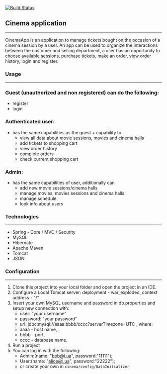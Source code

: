 [![Build Status](https://api.travis-ci.com/den4eg007/taxi-service.svg?branch=master)](https://travis-ci.com/den4eg007/taxi-service)

## Cinema application

---
CinemaApp is an application to manage tickets bought on the occasion of a cinema session by a user. An app can be used
to organize the interactions between the customer and selling department, a user has an opportunity to choose available
sessions, purchase tickets, make an order, view order history, login and register.

### Usage

---
<h3> Guest (unauthorized and non registered) can do the following:</h3>

- register
- login

<h3>Authenticated user:</h3>

- has the same capabilities as the guest + capability to
    - view all data about movie sessions, movies and cinema halls
    - add tickets to shopping cart
    - view order history
    - complete orders
    - check current shopping cart

<h3> Admin: </h3>

- has the same capabilities of user, additionally can
    - add new movie sessions/cinema halls
    - manage movies, movies sessions and cinema halls
    - manage schedule
    - look info about users 

### Technologies

---

- Spring - Core / MVC / Security
- MySQL
- Hibernate
- Apache Maven
- Tomcat
- JSON

### Configuration

---

1. Clone this project into your local folder and open the project in an IDE.
2. Configure a Local Tomcat server: deployment - war_exploded, context address - "/"
3. Insert your own MySQL username and password in db.properties and setup new connection with:
    - user: "your username"
    - password: "your password"
    - url: jdbc:mysql://aaaa:bbbb/cccc?serverTimezone=UTC , where:
    - aaaa - host name,
    - bbbb - port,
    - cccc - database name.
4. Run a project
5. You can log in with the following:
    - Admin:(name: "bob@i.ua", password:"11111");
    - User:(name: "alice@i.ua", password:"22222");
    - or create your own in `cinema/config/DataInitializer`.